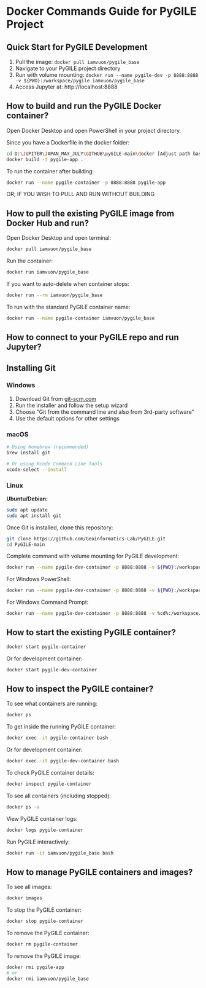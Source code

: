 # Docker Commands Guide for PyGILE Project

## Quick Start for PyGILE Development

1. Pull the image: `docker pull iamvuon/pygile_base`
2. Navigate to your PyGILE project directory
3. Run with volume mounting: `docker run --name pygile-dev -p 8888:8888 -v ${PWD}:/workspace/pygile iamvuon/pygile_base`
4. Access Jupyter at: http://localhost:8888

## How to build and run the PyGILE Docker container?

Open Docker Desktop and open PowerShell in your project directory.

Since you have a Dockerfile in the docker folder:

```bash
cd D:\JUPITER\JAPAN_MAY_JULY\GITHUB\pyGILE-main\docker [Adjust path based on your cloned folder location]
docker build -t pygile-app .
```

To run the container after building:

```bash
docker run --name pygile-container -p 8888:8888 pygile-app
```

OR; IF YOU WISH TO PULL AND RUN WITHOUT BUILDING

## How to pull the existing PyGILE image from Docker Hub and run?

Open Docker Desktop and open terminal:

```bash
docker pull iamvuon/pygile_base
```

Run the container:

```bash
docker run iamvuon/pygile_base
```

If you want to auto-delete when container stops:

```bash
docker run --rm iamvuon/pygile_base
```

To run with the standard PyGILE container name:

```bash
docker run --name pygile-container iamvuon/pygile_base
```

## How to connect to your PyGILE repo and run Jupyter?

## Installing Git

### Windows
1. Download Git from [git-scm.com](https://git-scm.com/download/win)
2. Run the installer and follow the setup wizard
3. Choose "Git from the command line and also from 3rd-party software"
4. Use the default options for other settings

### macOS
```bash
# Using Homebrew (recommended)
brew install git

# Or using Xcode Command Line Tools
xcode-select --install
```

### Linux

**Ubuntu/Debian:**
```bash
sudo apt update
sudo apt install git
```

Once Git is installed, clone this repository:


```bash
git clone https://github.com/Geoinformatics-Lab/PyGILE.git
cd PyGILE-main
```

Complete command with volume mounting for PyGILE development:

```bash
docker run --name pygile-dev-container -p 8888:8888 -v ${PWD}:/workspace/pygile iamvuon/pygile_base
```

For Windows PowerShell:
```bash
docker run --name pygile-dev-container -p 8888:8888 -v ${PWD}:/workspace/pygile iamvuon/pygile_base
```

For Windows Command Prompt:
```bash
docker run --name pygile-dev-container -p 8888:8888 -v %cd%:/workspace/pygile iamvuon/pygile_base
```

## How to start the existing PyGILE container?

```bash
docker start pygile-container
```

Or for development container:
```bash
docker start pygile-dev-container
```

## How to inspect the PyGILE container?

To see what containers are running:

```bash
docker ps
```

To get inside the running PyGILE container:

```bash
docker exec -it pygile-container bash
```

Or for development container:
```bash
docker exec -it pygile-dev-container bash
```

To check PyGILE container details:

```bash
docker inspect pygile-container
```

To see all containers (including stopped):

```bash
docker ps -a
```

View PyGILE container logs:

```bash
docker logs pygile-container
```

Run PyGILE interactively:

```bash
docker run -it iamvuon/pygile_base bash
```

## How to manage PyGILE containers and images?

To see all images:

```bash
docker images
```

To stop the PyGILE container:

```bash
docker stop pygile-container
```

To remove the PyGILE container:

```bash
docker rm pygile-container
```

To remove the PyGILE image:

```bash
docker rmi pygile-app
# or
docker rmi iamvuon/pygile_base
```

